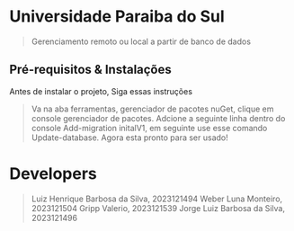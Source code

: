 # Universidade Paraiba do Sul

> Gerenciamento remoto ou local a partir de banco de dados
 
## Pré-requisitos & Instalações

Antes de instalar o projeto, Siga essas instruções
> Va na aba ferramentas, gerenciador de pacotes nuGet, clique em console gerenciador de pacotes.
> Adcione a seguinte linha dentro do console Add-migration initalV1, em seguinte use esse comando Update-database. Agora esta pronto para ser usado!


# Developers
> Luiz Henrique Barbosa da Silva, 2023121494
> Weber Luna Monteiro, 2023121504
> Gripp Valerio, 2023121539
> Jorge Luiz Barbosa da Silva, 2023121496
